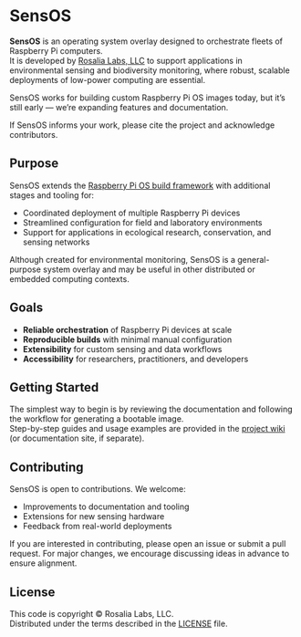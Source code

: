 # SensOS

**SensOS** is an operating system overlay designed to orchestrate fleets of Raspberry Pi computers.  
It is developed by [Rosalia Labs, LLC](https://rosalialabs.com) to support applications in environmental sensing and biodiversity monitoring, where robust, scalable deployments of low-power computing are essential.

SensOS works for building custom Raspberry Pi OS images today, but it’s still early — we’re expanding features and documentation.

If SensOS informs your work, please cite the project and acknowledge contributors.

## Purpose

SensOS extends the [Raspberry Pi OS build framework](https://github.com/RPi-Distro/pi-gen) with additional stages and tooling for:

- Coordinated deployment of multiple Raspberry Pi devices
- Streamlined configuration for field and laboratory environments
- Support for applications in ecological research, conservation, and sensing networks

Although created for environmental monitoring, SensOS is a general-purpose system overlay and may be useful in other distributed or embedded computing contexts.

## Goals

- **Reliable orchestration** of Raspberry Pi devices at scale
- **Reproducible builds** with minimal manual configuration
- **Extensibility** for custom sensing and data workflows
- **Accessibility** for researchers, practitioners, and developers

## Getting Started

The simplest way to begin is by reviewing the documentation and following the workflow for generating a bootable image.  
Step-by-step guides and usage examples are provided in the [project wiki](./wiki) (or documentation site, if separate).

## Contributing

SensOS is open to contributions. We welcome:

- Improvements to documentation and tooling
- Extensions for new sensing hardware
- Feedback from real-world deployments

If you are interested in contributing, please open an issue or submit a pull request. For major changes, we encourage discussing ideas in advance to ensure alignment.

## License

This code is copyright © Rosalia Labs, LLC.  
Distributed under the terms described in the [LICENSE](./LICENSE) file.
